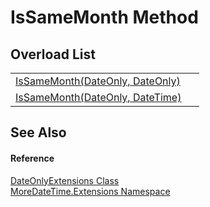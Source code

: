 # IsSameMonth Method


## Overload List
<table>
<tr>
<td><a href="85de1f73-7fd4-393b-d091-9c82541ecf71">IsSameMonth(DateOnly, DateOnly)</a></td>
<td> </td></tr>
<tr>
<td><a href="3e1046cd-96d0-4670-6475-e971ab3627e5">IsSameMonth(DateOnly, DateTime)</a></td>
<td> </td></tr>
</table>

## See Also


#### Reference
<a href="e6a725f0-b940-6a2e-d587-b2ba979ba75d">DateOnlyExtensions Class</a>  
<a href="3139ad8c-443b-c9bf-71c7-2dc294c1d234">MoreDateTime.Extensions Namespace</a>  
